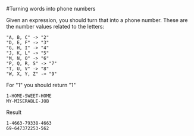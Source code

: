 #Turning words into phone numbers

Given an expression, you should turn that into a phone number. These are the number values related to the letters:

```
"A, B, C" -> "2"
"D, E, F" -> "3"
"G, H, I" -> "4"
"J, K, L" -> "5"
"M, N, O" -> "6"
"P, Q, R, S" -> "7"
"T, U, V" -> "8"
"W, X, Y, Z" -> "9"
```

For "1" you should return "1"

```
1-HOME-SWEET-HOME
MY-MISERABLE-JOB
```

Result
```
1-4663-79338-4663
69-647372253-562
```
